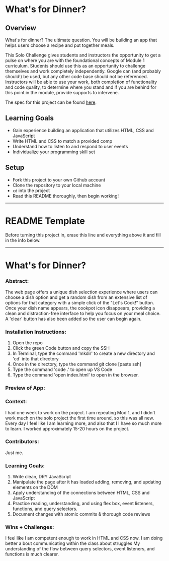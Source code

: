 # What's for Dinner?

## Overview

What's for dinner? The ultimate question. You will be building an app that helps users choose a recipe and put together meals. 

This Solo Challenge gives students and instructors the opportunity to get a pulse on where you are with the foundational concepts of Module 1 curriculum. Students should use this as an opportunity to challenge themselves and work completely independently. Google can (and probably should!) be used, but any other code base should not be referenced. Instructors will be able to use your work, both completion of functionality and code quality, to determine where you stand and if you are behind for this point in the module, provide supports to intervene.

The spec for this project can be found [here](https://frontend.turing.io/projects/module-1/dinner.html). 

## Learning Goals

- Gain experience building an application that utilizes HTML, CSS and JavaScript
- Write HTML and CSS to match a provided comp
- Understand how to listen to and respond to user events
- Individualize your programming skill set

## Setup

- Fork this project to your own Github account
- Clone the repository to your local machine
- `cd` into the project
- Read this README thoroughly, then begin working!

______________________________________________________  
# README Template  
Before turning this project in, erase this line and everything above it and fill in the info below.  
______________________________________________________  

# What's for Dinner? 

### Abstract:
[//]: <> (Briefly describe what you built and its features. What problem is the app solving? How does this application solve that problem?)
The web page offers a unique dish selection experience where users can choose a dish option and get a random dish from an extensive list of options for that category with a simple click of the "Let's Cook!" button. Once your dish name appears, the cookpot icon disappears, providing a clean and distraction-free interface to help you focus on your meal choice. A 'clear' button has also been added so the user can begin again.

### Installation Instructions:
[//]: <> (What steps does a person have to take to get your app cloned down and running?)

1. Open the repo
2. Click the green Code button and copy the SSH
3. In Terminal, type the command 'mkdir' to create a new directory  and 'cd' into that directory
4. Once in the directory, type the command git clone [paste ssh]
5. Type the command 'code .' to open up VS Code
6. Type the command 'open index.html' to open in the browser.


### Preview of App:
[//]: <> (Provide ONE gif or screenshot of your application - choose the "coolest" piece of functionality to show off.)

### Context:
[//]: <> (Give some context for the project here. How long did you have to work on it? How far into the Turing program are you?)
I had one week to work on the project. I am repeating Mod 1, and I didn't work much on the solo project the first time around, so this was all new. Every day I feel like I am learning more, and also that I I have so much more to learn. I worked approximately 15-20 hours on the project.

### Contributors:
[//]: <> (Who worked on this application? Link to their GitHubs.)
Just me.

### Learning Goals:
[//]: <> (What were the learning goals of this project? What tech did you work with?)

1. Write clean, DRY JavaScript
2. Manipulate the page after it has loaded adding, removing, and updating elements on the DOM
3. Apply understanding of the connections between HTML, CSS and JavaScript
4. Practice reading, understanding, and using flex box, event listeners, functions, and query selectors.
5. Document changes with atomic commits & thorough code reviews


### Wins + Challenges:
[//]: <> (What are 2-3 wins you have from this project? What were some challenges you faced - and how did you get over them?)

I feel like I am competent enough to work in HTML and CSS now. 
I am doing better a bout communicating within the class about struggles
My understanding of the flow between query selectors, event listeners, and functions is much clearer.
